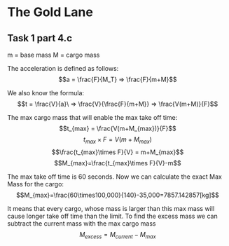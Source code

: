 # The Gold Lane

## Task 1 part 4.c
m = base mass
M = cargo mass

The acceleration is defined as follows:
$$a = \frac{F}{M_T} => \frac{F}{m+M}$$

We also know the formula:
$$t = \frac{V}{a}\ => \frac{V}{\frac{F}{m+M}} => \frac{V(m+M)}{F}$$

The max cargo mass that will enable the max take off time:
$$t_{max} = \frac{V(m+M_{max})}{F}$$
$$t_{max}\times F = V(m+M_{max})$$
$$\frac{t_{max}\times F}{V} = m+M_{max}$$
$$M_{max}=\frac{t_{max}\times F}{V}-m$$

The max take off time is 60 seconds. Now we can calculate the exact Max Mass for the cargo:
$$M_{max}=\frac{60\times100,000}{140}-35,000=7857.142857[kg]$$

It means that every cargo, whose mass is larger than this max mass will cause longer take off time than the limit. To find the excess mass we can subtract the current mass with the max cargo mass
$$M_{excess} = M_{current} - M_{max}$$